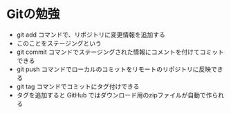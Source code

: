 # Gitの勉強

- git add コマンドで、リポジトリに変更情報を追加する
 - このことをステージングという
- git commit コマンドでステージングされた情報にコメントを付けてコミットできる
- git push コマンドでローカルのコミットをリモートのリポジトリに反映できる
- git tag コマンドでコミットにタグ付けできる
 - タグを追加すると GitHub ではダウンロード用のzipファイルが自動で作られる
